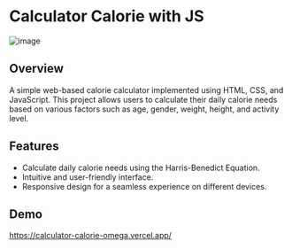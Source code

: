 # Calculator Calorie with JS

![image](https://github.com/ardnbilly/calorie-calculator-js/assets/140936796/7fdf3c57-b90b-4648-8c77-44e80533588a)


## Overview

A simple web-based calorie calculator implemented using HTML, CSS, and JavaScript. This project allows users to calculate their daily calorie needs based on various factors such as age, gender, weight, height, and activity level.

## Features

- Calculate daily calorie needs using the Harris-Benedict Equation.
- Intuitive and user-friendly interface.
- Responsive design for a seamless experience on different devices.

## Demo

https://calculator-calorie-omega.vercel.app/
